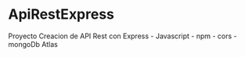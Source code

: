 # ApiRestExpress
Proyecto Creacion de API Rest con Express - Javascript - npm - cors - mongoDb Atlas 
